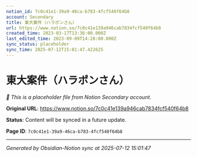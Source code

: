 ```yaml
---
notion_id: 7c0c41e1-39a9-46ca-b783-4fcf540f64b8
account: Secondary
title: 東大案件（ハラポンさん）
url: https://www.notion.so/7c0c41e139a946cab7834fcf540f64b8
created_time: 2023-03-17T13:36:00.000Z
last_edited_time: 2023-09-09T14:28:00.000Z
sync_status: placeholder
sync_time: 2025-07-12T15:01:47.422625
---
```


# 東大案件（ハラポンさん）

*🔄 This is a placeholder file from Notion Secondary account.*

**Original URL**: https://www.notion.so/7c0c41e139a946cab7834fcf540f64b8

**Status**: Content will be synced in a future update.

**Page ID**: `7c0c41e1-39a9-46ca-b783-4fcf540f64b8`

---

*Generated by Obsidian-Notion sync at 2025-07-12 15:01:47*
